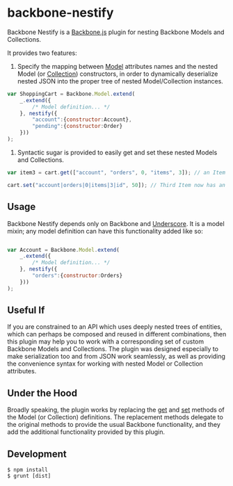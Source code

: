 # backbone-nestify

Backbone Nestify is a [Backbone.js](http://backbonejs.org) plugin for nesting Backbone Models and Collections.

It provides two features:

1. Specify the mapping between [Model](http://backbonejs.org/#Model) attributes names and the nested Model (or [Collection](http://backbonejs.org/#Collection)) constructors, in order to dynamically deserialize nested JSON into the proper tree of nested Model/Collection instances.

```javascript
var ShoppingCart = Backbone.Model.extend(
    _.extend({
        /* Model definition... */
    }, nestify({
        "account":{constructor:Account},
        "pending":{constructor:Order}
    }))
);
```

1. Syntactic sugar is provided to easily get and set these nested Models and Collections.

```javascript
var item3 = cart.get(["account", "orders", 0, "items", 3]); // an Item Model instance

cart.set("account|orders|0|items|3|id", 50]); // Third Item now has an id of 50
```

## Usage

Backbone Nestify depends only on Backbone and [Underscore](http://underscorejs.org/). It is a model mixin; any model definition can have this functionality added like so:

```javascript

var Account = Backbone.Model.extend(
    _.extend({
        /* Model definition... */
    }, nestify({
        "orders":{constructor:Orders}
    }))
);
```

## Useful If

If you are constrained to an API which uses deeply nested trees of entities, which can perhaps be composed and reused in different combinations, then this plugin may help you to work with a corresponding set of custom Backbone Models and Collections. The plugin was designed especially to make serialization too and from JSON work seamlessly, as well as providing the convenience syntax for working with nested Model or Collection attributes.

## Under the Hood

Broadly speaking, the plugin works by replacing the [get](http://backbonejs.org/#Model-get) and [set](http://backbonejs.org/#Model-set) methods of the Model (or Collection) definitions. The replacement methods delegate to the original methods to provide the usual Backbone functionality, and they add the additional functionality provided by this plugin.

## Development

    $ npm install
    $ grunt [dist]

